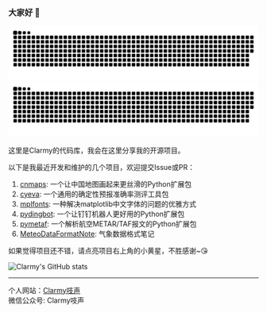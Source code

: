 ### 大家好 👋

![github contribution grid snake animation](https://raw.githubusercontent.com/clarmy/clarmy/output/github-contribution-grid-snake-dark.svg#gh-dark-mode-only)![github contribution grid snake animation](https://raw.githubusercontent.com/clarmy/clarmy/output/github-contribution-grid-snake.svg#gh-light-mode-only)

这里是Clarmy的代码库，我会在这里分享我的开源项目。

以下是我最近开发和维护的几个项目，欢迎提交Issue或PR：

1. [cnmaps](https://github.com/Clarmy/cnmaps): 一个让中国地图画起来更丝滑的Python扩展包
2. [cyeva](https://github.com/caiyunapp/cyeva): 一个通用的确定性预报准确率测评工具包
3. [mplfonts](https://github.com/Clarmy/mplfonts): 一种解决matplotlib中文字体的问题的优雅方式
4. [pydingbot](https://github.com/Clarmy/pydingbot): 一个让钉钉机器人更好用的Python扩展包
5. [pymetaf](https://github.com/Clarmy/pymetaf): 一个解析航空METAR/TAF报文的Python扩展包
6. [MeteoDataFormatNote](https://github.com/Clarmy/MeteoDataFormatNote): 气象数据格式笔记

如果觉得项目还不错，请点亮项目右上角的小黄星，不胜感谢~😘

![Clarmy's GitHub stats](https://github-readme-stats.vercel.app/api?username=clarmy&show_icons=true)


---
个人网站：[Clarmy吱声](http://www.clarmy.net/)   
微信公众号: Clarmy吱声

